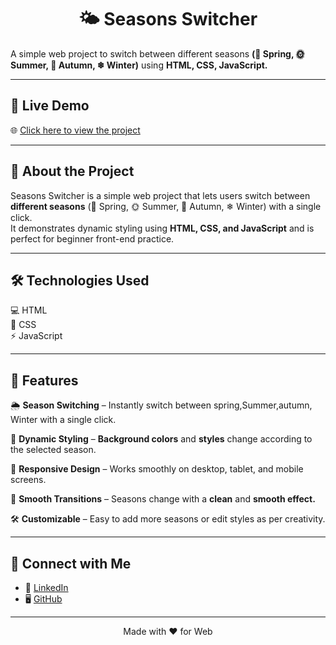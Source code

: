 <h1 align="center">🌤 Seasons Switcher</h1>

A simple web project to switch between different seasons **(🌸 Spring, 🌞 Summer, 🍂 Autumn, ❄ Winter)** using **HTML, CSS, JavaScript.**

---

## 🚀 Live Demo
🌐 [Click here to view the project](https://aishwarya152.github.io/season_switcher/) 

---

## 📖 About the Project
Seasons Switcher is a simple web project that lets users switch between **different seasons** (🌸 Spring, 🌞 Summer, 🍂 Autumn, ❄ Winter) with a single click.  
It demonstrates dynamic styling using **HTML, CSS, and JavaScript** and is perfect for beginner front-end practice. 

---

## 🛠 Technologies Used
💻 HTML   
🎨 CSS    
⚡ JavaScript

---

## 📌 Features
🌦 **Season Switching** – Instantly switch between spring,Summer,autumn, Winter  with a single click. 

🎨 **Dynamic Styling** – **Background colors** and **styles** change according to the selected season.

📱 **Responsive Design** – Works smoothly on desktop, tablet, and mobile screens.   

🔄 **Smooth Transitions** – Seasons change with a **clean** and **smooth effect.**

🛠 **Customizable** – Easy to add more seasons or edit styles as per creativity.

---

## 🔗 Connect with Me
- 💼 [LinkedIn](https://www.linkedin.com/in/aishwarya-chinagundi-21a341356)  
- 🖥 [GitHub](https://github.com/AISHWARYA152)

---
<p align="center">Made with ❤ for Web</p>
